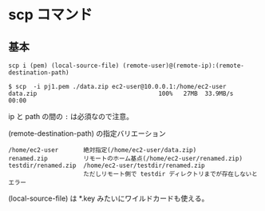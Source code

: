 # scp コマンド

## 基本
`scp i (pem) (local-source-file) (remote-user)@(remote-ip):(remote-destination-path)`

```
$ scp  -i pj1.pem ./data.zip ec2-user@10.0.0.1:/home/ec2-user
data.zip                                  100%   27MB  33.9MB/s   00:00
```

ip と path の間の `:` は必須なので注意。

(remote-destination-path) の指定バリエーション

```
/home/ec2-user       絶対指定(/home/ec2-user/data.zip)
renamed.zip          リモートのホーム基点(/home/ec2-user/renamed.zip)
testdir/renamed.zip  /home/ec2-user/testdir/renamed.zip
                     ただしリモート側で testdir ディレクトリまでが存在しないとエラー
```

(local-source-file) は *.key みたいにワイルドカードも使える。
